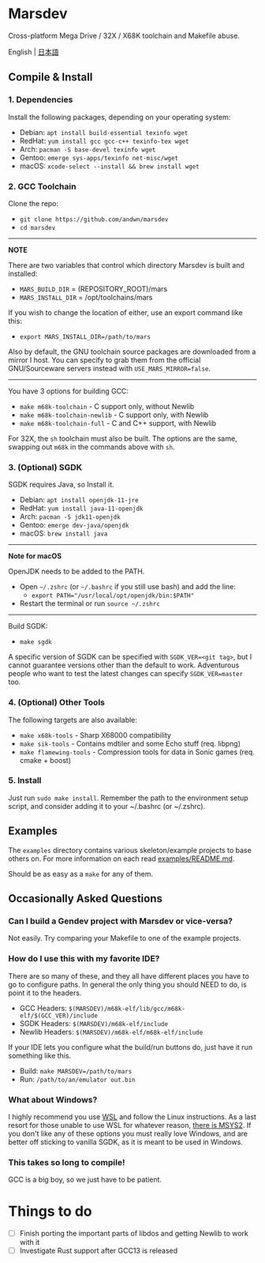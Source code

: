 # Marsdev

Cross-platform Mega Drive / 32X / X68K toolchain and Makefile abuse.

English | [日本語](README-ja.md)


## Compile & Install

### 1. Dependencies

Install the following packages, depending on your operating system:
  * Debian: `apt install build-essential texinfo wget`
  * RedHat: `yum install gcc gcc-c++ texinfo-tex wget`
  * Arch: `pacman -S base-devel texinfo wget`
  * Gentoo: `emerge sys-apps/texinfo net-misc/wget`
  * macOS: `xcode-select --install && brew install wget`


### 2. GCC Toolchain

Clone the repo:
 - `git clone https://github.com/andwn/marsdev`
 - `cd marsdev`

---
**NOTE**

There are two variables that control which directory Marsdev is built and installed:
 - `MARS_BUILD_DIR` = (REPOSITORY_ROOT)/mars
 - `MARS_INSTALL_DIR` = /opt/toolchains/mars

If you wish to change the location of either, use an export command like this:
 - `export MARS_INSTALL_DIR=/path/to/mars`

Also by default, the GNU toolchain source packages are downloaded from a mirror I host.
You can specify to grab them from the official GNU/Sourceware servers instead with
`USE_MARS_MIRROR=false`.

---

You have 3 options for building GCC:
 - `make m68k-toolchain` - C support only, without Newlib
 - `make m68k-toolchain-newlib` - C support only, with Newlib
 - `make m68k-toolchain-full` - C and C++ support, with Newlib

For 32X, the `sh` toolchain must also be built.
The options are the same, swapping out `m68k` in the commands above with `sh`.


### 3. (Optional) SGDK

SGDK requires Java, so Install it.
  * Debian: `apt install openjdk-11-jre`
  * RedHat: `yum install java-11-openjdk`
  * Arch: `pacman -S jdk11-openjdk`
  * Gentoo: `emerge dev-java/openjdk`
  * macOS: `brew install java`

---
**Note for macOS**

OpenJDK needs to be added to the PATH.
 - Open `~/.zshrc` (or `~/.bashrc` if you still use bash) and add the line:
    - `export PATH="/usr/local/opt/openjdk/bin:$PATH"`
 - Restart the terminal or run `source ~/.zshrc`

---

Build SGDK:
 - `make sgdk`

A specific version of SGDK can be specified with `SGDK_VER=<git tag>`,
but I cannot guarantee versions other than the default to work.
Adventurous people who want to test the latest changes can specify `SGDK_VER=master` too.

### 4. (Optional) Other Tools

The following targets are also available:
 - `make x68k-tools` - Sharp X68000 compatibility
 - `make sik-tools` - Contains mdtiler and some Echo stuff (req. libpng)
 - `make flamewing-tools` - Compression tools for data in Sonic games (req. cmake + boost)


### 5. Install

Just run `sudo make install`. Remember the path to the environment setup script,
and consider adding it to your ~/.bashrc (or ~/.zshrc).


## Examples

The `examples` directory contains various skeleton/example projects to base others on.
For more information on each read [examples/README.md](examples/README.md).

Should be as easy as a `make` for any of them.


## Occasionally Asked Questions

### Can I build a Gendev project with Marsdev or vice-versa?

Not easily. Try comparing your Makefile to one of the example projects.


### How do I use this with my favorite IDE?

There are so many of these, and they all have different places you have to go to configure paths.
In general the only thing you should NEED to do, is point it to the headers.

 * GCC Headers: `$(MARSDEV)/m68k-elf/lib/gcc/m68k-elf/$(GCC_VER)/include`
 * SGDK Headers: `$(MARSDEV)/m68k-elf/include`
 * Newlib Headers: `$(MARSDEV)/m68k-elf/m68k-elf/include`
 
If your IDE lets you configure what the build/run buttons do, just have it run something like this.

 * Build: `make MARSDEV=/path/to/mars`
 * Run: `/path/to/an/emulator out.bin`


### What about Windows?

I highly recommend you use [WSL](https://learn.microsoft.com/en-us/windows/wsl/install)
and follow the Linux instructions.
As a last resort for those unable to use WSL for whatever reason,
[there is MSYS2](doc/install_msys_legacy.md).
If you don't like any of these options you must really love Windows,
and are better off sticking to vanilla SGDK, as it is meant to be used in Windows.


### This takes so long to compile!

GCC is a big boy, so we just have to be patient.


# Things to do

 - [ ] Finish porting the important parts of libdos and getting Newlib to work with it
 - [ ] Investigate Rust support after GCC13 is released
